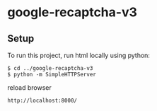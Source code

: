 # google-recaptcha-v3

## Setup
To run this project, run html locally using python:

```
$ cd ../google-recaptcha-v3
$ python -m SimpleHTTPServer
```

reload browser
```
http://localhost:8000/
```
